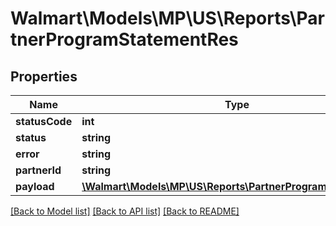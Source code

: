 # Walmart\Models\MP\US\Reports\PartnerProgramStatementRes

## Properties

Name | Type | Description | Notes
------------ | ------------- | ------------- | -------------
**statusCode** | **int** |  | [optional]
**status** | **string** |  | [optional]
**error** | **string** |  | [optional]
**partnerId** | **string** |  | [optional]
**payload** | [**\Walmart\Models\MP\US\Reports\PartnerProgramStatementDO**](PartnerProgramStatementDO.md) |  | [optional]


[[Back to Model list]](./) [[Back to API list]](../../../../../README.md#supported-apis) [[Back to README]](../../../../../README.md)
